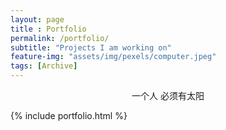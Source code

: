 ```yaml
--- 
layout: page
title : Portfolio 
permalink: /portfolio/
subtitle: "Projects I am working on" 
feature-img: "assets/img/pexels/computer.jpeg"
tags: [Archive]
---
```




<center>一个人 必须有太阳</center>


{% include portfolio.html %}
